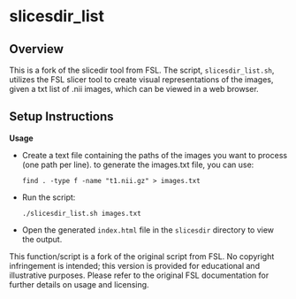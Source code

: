 # slicesdir_list

## Overview
This is a fork of the slicedir tool from FSL. The script, `slicesdir_list.sh`, utilizes the FSL slicer tool to create visual representations of the images, given a txt list of .nii images,  which can be viewed in a web browser.

## Setup Instructions
**Usage**
   - Create a text file containing the paths of the images you want to process (one path per line). to generate the images.txt file, you can use:
      ```
      find . -type f -name "t1.nii.gz" > images.txt
      ```
   - Run the script:
     ```
     ./slicesdir_list.sh images.txt
     ```
   - Open the generated `index.html` file in the `slicesdir` directory to view the output.



This function/script is a fork of the original script from FSL.
No copyright infringement is intended; this version is provided for educational and illustrative purposes.
Please refer to the original FSL documentation for further details on usage and licensing.